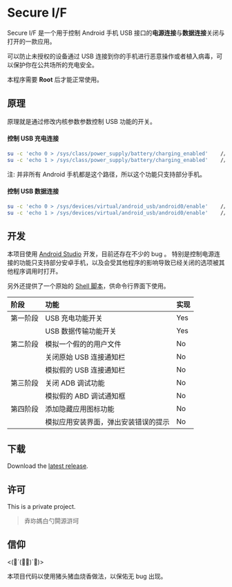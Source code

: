 # Secure I/F

Secure I/F 是一个用于控制 Android 手机 USB 接口的**电源连接**与**数据连接**关闭与打开的一款应用。

可以防止未授权的设备通过 USB 连接到你的手机进行恶意操作或者植入病毒，可以保护你在公共场所的充电安全。

本程序需要 **Root** 后才能正常使用。

## 原理

原理就是通过修改内核参数参数控制 USB 功能的开关。

#### 控制 USB 充电连接

```bash
su -c 'echo 0 > /sys/class/power_supply/battery/charging_enabled'    // 关闭 USB 充电功能
su -c 'echo 1 > /sys/class/power_supply/battery/charging_enabled'    // 打开 USB 充电功能
```

注: 并非所有 Android 手机都是这个路径，所以这个功能只支持部分手机。

#### 控制 USB 数据连接

```bash
su -c 'echo 0 > /sys/devices/virtual/android_usb/android0/enable'    // 关闭 USB 数据通信功能
su -c 'echo 1 > /sys/devices/virtual/android_usb/android0/enable'    // 打开 USB 数据通信功能
```

## 开发

本项目使用 [Android Studio](https://developer.android.com/studio/index.html) 开发，目前还存在不少的 bug 。
特别是控制电源连接的功能只支持部分安卓手机，以及会受其他程序的影响导致已经关闭的选项被其他程序调用时打开。

另外还提供了一个原始的 [Shell 脚本](susb)，供命令行界面下使用。

| 阶段     | 功能                                 | 实现 |
|:---------|:-------------------------------------|:-----|
| 第一阶段 | USB 充电功能开关                     | Yes  |
|          | USB 数据传输功能开关                 | Yes  |
| 第二阶段 | 模拟一个假的的用户文件               | No   |
|          | 关闭原始 USB 连接通知栏              | No   |
|          | 模拟假的 USB 连接通知栏              | No   |
| 第三阶段 | 关闭 ADB 调试功能                    | No   |
|          | 模拟假的 ABD 调试通知框              | No   |
| 第四阶段 | 添加隐藏应用图标功能                 | No   |
|          | 模拟应用安装界面，弹出安装错误的提示 | No   |

## 下载

Download the [latest release](https://github.com/iternull/secure-if/releases).

## 许可

This is a private project.

> 弆珎媽白勺閞源滸坷

## 信仰

<(ﾟ´(｡｡)`ﾟ)>

本项目代码以使用猪头猪血烧香做法，以保佑无 bug 出现。
